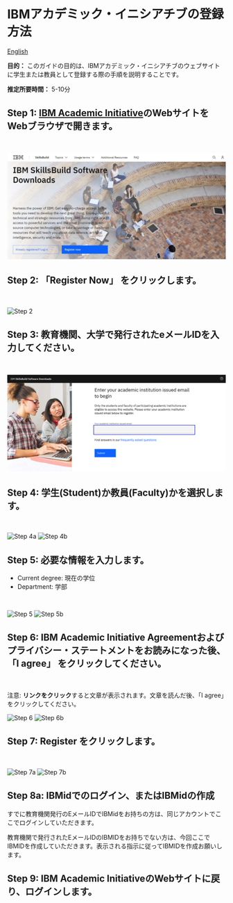 # IBMアカデミック・イニシアチブの登録方法


[English](/academic-initiative/how-to/How-to-register-with-the-IBM-Academic-Initiative/readme.md)

**目的：** このガイドの目的は、IBMアカデミック・イニシアチブのウェブサイトに学生または教員として登録する際の手順を説明することです。


**推定所要時間：** 5-10分

## Step 1: [IBM Academic Initiative](https://ibm.com/academic)のWebサイトをWebブラウザで開きます。
<br />

![Step 1](images/step1.png)

## Step 2: **「Register Now」** をクリックします。
<br />

![Step 2](images/step2.png)

## Step 3: 教育機関、大学で発行されたeメールIDを入力してください。
<br />

![Step 3](images/step3.png)

## Step 4: 学生(Student)か教員(Faculty)かを選択します。
<br />

![Step 4a](images/step4a.png)
![Step 4b](images/step4b.png)

## Step 5: 必要な情報を入力します。

- Current degree: 現在の学位
- Department: 学部

<br />

![Step 5](images/step5a.png)
![Step 5b](images/step5b.png)

## Step 6: IBM Academic Initiative Agreementおよびプライバシー・ステートメントをお読みになった後、 **「I agree」** をクリックしてください。
<br />

注意: **リンクをクリック**すると文章が表示されます。文章を読んだ後、「I agree」をクリックしてください。

![Step 6](images/step6a.png)
![Step 6b](images/step6b.png)
 
## Step 7: **Register** をクリックします。
<br />

![Step 7a](images/step7a.png)
![Step 7b](images/step7b.png)
 
## Step 8a: IBMidでのログイン、またはIBMidの作成

すでに教育機関発行のEメールIDでIBMidをお持ちの方は、同じアカウントでここでログインしていただきます。

教育機関で発行されたEメールIDのIBMIDをお持ちでない方は、今回ここでIBMIDを作成していただきます。表示される指示に従ってIBMIDを作成お願いします。
<br />

## Step 9: IBM Academic InitiativeのWebサイトに戻り、ログインします。